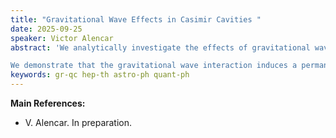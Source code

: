 ```yaml
---
title: "Gravitational Wave Effects in Casimir Cavities "
date: 2025-09-25
speaker: Victor Alencar
abstract: 'We analytically investigate the effects of gravitational waves on the Casimir force between two uncharged metallic plates. The gravitational contribution to the electromagnetic vacuum energy is computed using covariant path integral quantization in a gravitational wave background. Our findings reveal that gravitons are absorbed by the cavity, inducing a repulsive correction to the Casimir force and a decrease in the von Neumann quantum entropy.

We demonstrate that the gravitational wave interaction induces a permanent modification of the vacuum polarization through the absorption of gravitons by confined photons. We establish a novel link between the Weinberg soft graviton theorem and the constant shift in the Casimir energy, further confirming the gravitational memory effect in Casimir cavities. Our results suggest that Casimir cavities serve as sensitive probes of quantum and classical gravity.'
keywords: gr-qc hep-th astro-ph quant-ph
---
```


**Main References:**
 - V. Alencar. In preparation.
